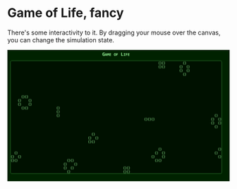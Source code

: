 # Game of Life, fancy

There's some interactivity to it. By dragging your mouse over the canvas, you can change the simulation state.

![Preview](./preview.png)
